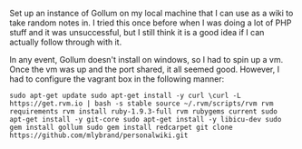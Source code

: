 Set up an instance of Gollum on my local machine that I can use as a wiki to take random notes in.  I tried this once before when I was doing a lot of PHP stuff and it was unsuccessful, but I still think it is a good idea if I can actually follow through with it.

In any event, Gollum doesn't install on windows, so I had to spin up a vm.  Once the vm was up and the port shared, it all seemed good.  However, I had to configure the vagrant box in the following manner:

`
sudo apt-get update
sudo apt-get install -y curl
\curl -L https://get.rvm.io | bash -s stable
source ~/.rvm/scripts/rvm
rvm requirements
rvm install ruby-1.9.3-full
rvm rubygems current
sudo apt-get install -y git-core
sudo apt-get install -y libicu-dev
sudo gem install gollum
sudo gem install redcarpet
git clone https://github.com/mlybrand/personalwiki.git
`